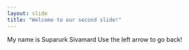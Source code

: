```yaml
---
layout: slide
title: "Welcome to our second slide!"
---
```

My name is Suparurk Sivamard
Use the left arrow to go back!

